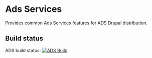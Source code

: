 Ads Services
===========

Provides common Ads Services features for ADS Drupal distribution.

Build status
------------
ADS build status:
[![ADS Build](https://travis-ci.org/mycognitive/ads_services.png "ADS Build")](https://travis-ci.org/mycognitive/ads_services)